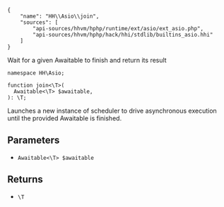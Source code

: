 ``` yamlmeta
{
    "name": "HH\\Asio\\join",
    "sources": [
        "api-sources/hhvm/hphp/runtime/ext/asio/ext_asio.php",
        "api-sources/hhvm/hphp/hack/hhi/stdlib/builtins_asio.hhi"
    ]
}
```




Wait for a given Awaitable to finish and return its result




``` Hack
namespace HH\Asio;

function join<\T>(
  Awaitable<\T> $awaitable,
): \T;
```




Launches a new instance of scheduler to drive asynchronous execution
until the provided Awaitable is finished.




## Parameters




+ ` Awaitable<\T> $awaitable `




## Returns




* ` \T `
<!-- HHAPIDOC -->
